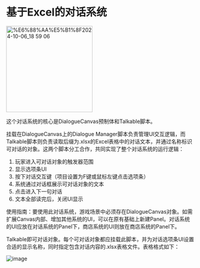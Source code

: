 # 基于Excel的对话系统

<img width="231" alt="%E6%88%AA%E5%B1%8F2024-10-06_18 59 06" src="https://github.com/user-attachments/assets/298b8068-d909-44ca-8296-7f6c870f5ac4">


这个对话系统的核心是DialogueCanvas预制体和Talkable脚本。

挂载在DialogueCanvas上的Dialogue Manager脚本负责管理UI交互逻辑，而Talkable脚本则负责读取后缀为.xlsx的Excel表格中的对话文本，并通过名称标识可对话的对象。这两个脚本分工合作，共同实现了整个对话系统的运行逻辑：

1. 玩家进入可对话对象的触发器范围
2. 显示选项条UI
3. 按下对话交互键（项目设置为F键或鼠标左键点击选项条）
4. 系统通过对话框展示可对话对象的文本
5. 点击进入下一句对话
6. 文本全部读完后，关闭UI显示

使用指南：要使用此对话系统，游戏场景中必须存在DialogueCanvas对象。如需扩展Canvas内部、增加其他系统的UI，可以在原有基础上新建Panel。对话系统的UI应放在对话系统的Panel下，商店系统的UI则放在商店系统的Panel下。

Talkable即可对话对象。每个可对话对象都应挂载此脚本，并为对话选项条UI设置合适的显示名称，同时指定包含对话内容的.xlsx表格文件。表格格式如下：

![image](https://github.com/user-attachments/assets/3f630869-9ef6-4369-87ef-1dcd29bad524)
